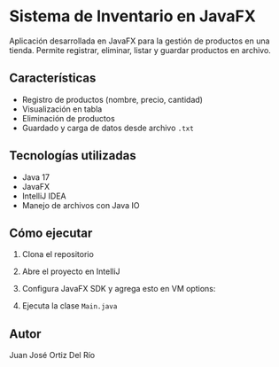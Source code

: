 # Sistema de Inventario en JavaFX

Aplicación desarrollada en JavaFX para la gestión de productos en una tienda. Permite registrar, eliminar, listar y guardar productos en archivo.

## Características
- Registro de productos (nombre, precio, cantidad)
- Visualización en tabla
- Eliminación de productos
- Guardado y carga de datos desde archivo `.txt`

## Tecnologías utilizadas
- Java 17
- JavaFX
- IntelliJ IDEA
- Manejo de archivos con Java IO

## Cómo ejecutar
1. Clona el repositorio
2. Abre el proyecto en IntelliJ
3. Configura JavaFX SDK y agrega esto en VM options:


4. Ejecuta la clase `Main.java`

## Autor
Juan José Ortiz Del Río
